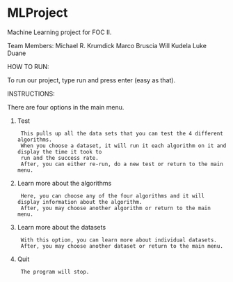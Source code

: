 MLProject
==============
Machine Learning project for FOC II.

Team Members:
Michael R. Krumdick
Marco Bruscia
Will Kudela
Luke Duane


HOW TO RUN:

To run our project, type run and press enter (easy as that).

INSTRUCTIONS:

There are four options in the main menu.

1) Test
	
        This pulls up all the data sets that you can test the 4 different algorithms. 
        When you choose a dataset, it will run it each algorithm on it and display the time it took to 
        run and the success rate. 
        After, you can either re-run, do a new test or return to the main menu.
	
2) Learn more about the algorithms
	
        Here, you can choose any of the four algorithms and it will display information about the algorithm. 
        After, you may choose another algorithm or return to the main menu.
	
3) Learn more about the datasets
	
        With this option, you can learn more about individual datasets. 
        After, you may choose another dataset or return to the main menu.
	
4) Quit
	
        The program will stop.

